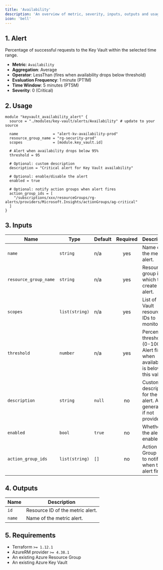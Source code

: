 ```yaml
---
title: 'Availability'
description: 'An overview of metric, severity, inputs, outputs and usage.'
icon: 'bell'
---
```


## 1. Alert
Percentage of successful requests to the Key Vault within the selected time range.

- **Metric**: `Availability` 
- **Aggregation**: Average
- **Operator**: LessThan (fires when availability drops below threshold)
- **Evaluation Frequency**: 1 minute (PT1M)
- **Time Window**: 5 minutes (PT5M)
- **Severity**: 0 (Critical)

## 2. Usage
```hcl main.tf
module "keyvault_availability_alert" {
  source = "./modules/key-vault/alerts/Availability" # update to your source

  name                = "alert-kv-availability-prod"
  resource_group_name = "rg-security-prod"
  scopes              = [module.key_vault.id]
  
  # Alert when availability drops below 95%
  threshold = 95
  
  # Optional: custom description
  description = "Critical alert for Key Vault availability"
  
  # Optional: enable/disable the alert
  enabled = true
  
  # Optional: notify action groups when alert fires
  action_group_ids = [
    "/subscriptions/xxx/resourceGroups/rg-alerts/providers/Microsoft.Insights/actionGroups/ag-critical"
  ]
}
```

## 3. Inputs
| Name                  | Type          | Default | Required | Description                                                     |
| --------------------- | ------------- | ------- | :------: | --------------------------------------------------------------- |
| `name`                | `string`      | n/a     |    yes   | Name of the metric alert.                                       |
| `resource_group_name` | `string`      | n/a     |    yes   | Resource group in which to create the alert.                   |
| `scopes`              | `list(string)`| n/a     |    yes   | List of Key Vault resource IDs to monitor.                     |
| `threshold`           | `number`      | n/a     |    yes   | Percentage threshold (0-100). Alert fires when availability is below this value. |
| `description`         | `string`      | `null`  |    no    | Custom description for the alert. Auto-generated if not provided. |
| `enabled`             | `bool`        | `true`  |    no    | Whether the alert is enabled.                                  |
| `action_group_ids`    | `list(string)`| `[]`    |    no    | Action Group IDs to notify when the alert fires.              |

## 4. Outputs
| Name   | Description                   |
| ------ | ----------------------------- |
| `id`   | Resource ID of the metric alert. |
| `name` | Name of the metric alert.    |

## 5. Requirements
- Terraform `>= 1.12.1`
- AzureRM provider `>= 4.38.1`
- An existing Azure Resource Group
- An existing Azure Key Vault 